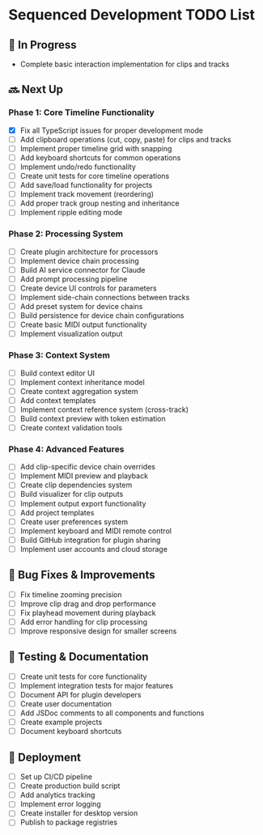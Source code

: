 # Sequenced Development TODO List

## 🔄 In Progress
- Complete basic interaction implementation for clips and tracks

## 🔜 Next Up

### Phase 1: Core Timeline Functionality
- [x] Fix all TypeScript issues for proper development mode
- [ ] Add clipboard operations (cut, copy, paste) for clips and tracks
- [ ] Implement proper timeline grid with snapping
- [ ] Add keyboard shortcuts for common operations
- [ ] Implement undo/redo functionality
- [ ] Create unit tests for core timeline operations
- [ ] Add save/load functionality for projects
- [ ] Implement track movement (reordering)
- [ ] Add proper track group nesting and inheritance
- [ ] Implement ripple editing mode

### Phase 2: Processing System
- [ ] Create plugin architecture for processors
- [ ] Implement device chain processing
- [ ] Build AI service connector for Claude
- [ ] Add prompt processing pipeline
- [ ] Create device UI controls for parameters
- [ ] Implement side-chain connections between tracks
- [ ] Add preset system for device chains
- [ ] Build persistence for device chain configurations
- [ ] Create basic MIDI output functionality
- [ ] Implement visualization output

### Phase 3: Context System
- [ ] Build context editor UI
- [ ] Implement context inheritance model
- [ ] Create context aggregation system
- [ ] Add context templates
- [ ] Implement context reference system (cross-track)
- [ ] Build context preview with token estimation
- [ ] Create context validation tools

### Phase 4: Advanced Features
- [ ] Add clip-specific device chain overrides
- [ ] Implement MIDI preview and playback
- [ ] Create clip dependencies system
- [ ] Build visualizer for clip outputs
- [ ] Implement output export functionality
- [ ] Add project templates
- [ ] Create user preferences system
- [ ] Implement keyboard and MIDI remote control
- [ ] Build GitHub integration for plugin sharing
- [ ] Implement user accounts and cloud storage

## 🐛 Bug Fixes & Improvements
- [ ] Fix timeline zooming precision
- [ ] Improve clip drag and drop performance
- [ ] Fix playhead movement during playback
- [ ] Add error handling for clip processing
- [ ] Improve responsive design for smaller screens

## 🧪 Testing & Documentation
- [ ] Create unit tests for core functionality
- [ ] Implement integration tests for major features
- [ ] Document API for plugin developers
- [ ] Create user documentation
- [ ] Add JSDoc comments to all components and functions
- [ ] Create example projects
- [ ] Document keyboard shortcuts

## 🚀 Deployment
- [ ] Set up CI/CD pipeline
- [ ] Create production build script
- [ ] Add analytics tracking
- [ ] Implement error logging
- [ ] Create installer for desktop version
- [ ] Publish to package registries